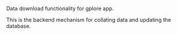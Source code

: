 Data download functionality for gplore app.

This is the backend mechanism for collating data and updating the database.
